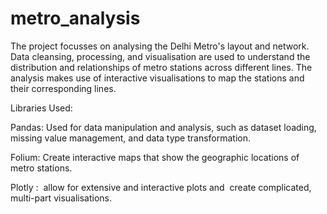 # metro_analysis


The project focusses on analysing the Delhi Metro's layout and network. Data cleansing, processing, and visualisation are used to understand the distribution and relationships of metro stations across different lines. The analysis makes use of interactive visualisations to map the stations and their corresponding lines.

Libraries Used: 

Pandas: Used for data manipulation and analysis, such as dataset loading, missing value management, and data type transformation.

Folium: Create interactive maps that show the geographic locations of metro stations.

Plotly :  allow for extensive and interactive plots and  create complicated, multi-part visualisations. 
